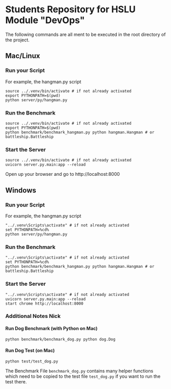 # Students Repository for HSLU Module "DevOps"

The following commands are all ment to be executed in the root directory of the project.

## Mac/Linux

### Run your Script

For example, the hangman.py script

```
source ../.venv/bin/activate # if not already activated
export PYTHONPATH=$(pwd)
python server/py/hangman.py
```

### Run the Benchmark

```
source ../.venv/bin/activate # if not already activated
export PYTHONPATH=$(pwd)
python benchmark/benchmark_hangman.py python hangman.Hangman # or battleship.Battleship
```

### Start the Server

```
source ../.venv/bin/activate # if not already activated
uvicorn server.py.main:app --reload
```

Open up your browser and go to http://localhost:8000

## Windows

### Run your Script

For example, the hangman.py script

```
"../.venv\Scripts\activate" # if not already activated
set PYTHONPATH=%cd%
python server/py/hangman.py
```

### Run the Benchmark

```
"../.venv\Scripts\activate" # if not already activated
set PYTHONPATH=%cd%
python benchmark/benchmark_hangman.py python hangman.Hangman # or battleship.Battleship
```

### Start the Server

```
"../.venv\Scripts\activate" # if not already activated
uvicorn server.py.main:app --reload
start chrome http://localhost:8000
```

### Additional Notes Nick

#### Run Dog Benchmark (with Python on Mac)

```
python benchmark/benchmark_dog.py python dog.Dog
```

#### Run Dog Test (on Mac)

```
python test/test_dog.py
```

The Benchmark File `benchmark_dog.py` contains many helper functions which need to be copied to the test file `test_dog.py` if you want to run the test there.
